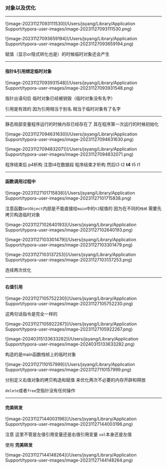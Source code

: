 ### 对象以及优化

---

![image-20231127093111530](/Users/jsyang/Library/Application Support/typora-user-images/image-20231127093111530.png)

![image-20231127093659194](/Users/jsyang/Library/Application Support/typora-user-images/image-20231127093659194.png)

赋值（显示or隐式转化也是）的时候临时对象还会产生

---

#### 指针&引用绑定临时对象

![image-20231127093931548](/Users/jsyang/Library/Application Support/typora-user-images/image-20231127093931548.png)

指针出语句后  临时对象已经被销毁（临时对象没有名字）

引用是有效的 因为引用相当于别名 相当于临时对象有了名字

----

静态局部变量程序运行的时候内存已经存在了 其在程序第一次运行的时候初始化

![image-20231127094631630](/Users/jsyang/Library/Application Support/typora-user-images/image-20231127094631630.png)

![image-20231127094832071](/Users/jsyang/Library/Application Support/typora-user-images/image-20231127094832071.png)

程序结束后 p4析构 注意t4在数据段 程序结束才析构 然后t3 t2 **t4**  t5 t1 

---

#### 函数调用过程中

![image-20231127101715838](/Users/jsyang/Library/Application Support/typora-user-images/image-20231127101715838.png)

注意函数`GetObject`内部是不能直接给`main`中的`t2`赋值的  因为在不同的`栈帧` 需要先拷贝构造临时对象

![image-20231127102640193](/Users/jsyang/Library/Application Support/typora-user-images/image-20231127102640193.png)

![image-20231127103301479](/Users/jsyang/Library/Application Support/typora-user-images/image-20231127103301479.png)

![image-20231127103137253](/Users/jsyang/Library/Application Support/typora-user-images/image-20231127103137253.png)

连续两次优化

----

#### 右值引用

![image-20231127105752230](/Users/jsyang/Library/Application Support/typora-user-images/image-20231127105752230.png)

这两句话指令是完全一样的



![image-20231127105922267](/Users/jsyang/Library/Application Support/typora-user-images/image-20231127105922267.png)

![image-20240315133633282](/Users/jsyang/Library/Application Support/typora-user-images/image-20240315133633282.png)

构造的是main函数栈帧上的临时对象

![image-20231127110157999](/Users/jsyang/Library/Application Support/typora-user-images/image-20231127110157999.png)

分别定义右值对象的拷贝构造和赋值 来优化两次不必要的内存开辟和释放

`delete`或者`free`空指针没有任何操作

---

#### 完美转发

![image-20231127144003196](/Users/jsyang/Library/Application Support/typora-user-images/image-20231127144003196.png)

注意 这里不管是左值引用变量还是右值引用变量  `val`本身还是左值

使用 **完美转发**

![image-20231127144148264](/Users/jsyang/Library/Application Support/typora-user-images/image-20231127144148264.png)